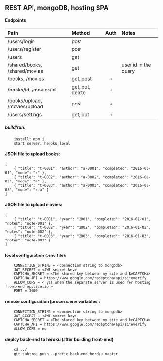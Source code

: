 ## REST API, mongoDB, hosting SPA

#### Endpoints

| Path                          | Method           | Auth  | Notes
|:------------------------------|:-----------------|:-----:|:------
| /users/login                  | post             |       |
| /users/register               | post             |       |
| /users                        | get              |       |
| /shared/books, /shared/movies | get              |       | user id in the query
| /books, /movies               | get, post        | +     |
| /books/id, /movies/id         | get, put, delete | +     |
| /books/upload, /movies/upload | post             | +     |
| /users/settings               | get, put         | +     |


##### build/run:
```
    install: npm i
    start server: heroku local
```

#### JSON file to upload books:
```
[
    { "title": "t-0001", "author": "a-0001", "completed": "2016-01-01", "mode": "r" },
    { "title": "t-0002", "author": "a-0002", "completed": "2016-01-02", "mode": "a" },
    { "title": "t-0003", "author": "a-0003", "completed": "2016-01-03", "mode": "r-a" }
]
```

#### JSON file to upload movies:
```
[
    { "title": "t-0001", "year": "2001", "completed": "2016-01-01", "notes": "note-001" },
    { "title": "t-0002", "year": "2002", "completed": "2016-01-02", "notes": "note-002" },
    { "title": "t-0003", "year": "2003", "completed": "2016-01-03", "notes": "note-003" }
]
```

#### local configuration (.env file):
```
    CONNECTION_STRING = <connection string to mongodb>
    JWT_SECRET = <JWT secret key>
    CAPTCHA_SECRET = <The shared key between my site and ReCAPTCHA>
    CAPTCHA_API = https://www.google.com/recaptcha/api/siteverify
    ALLOW_CORS = < yes when the separate server is used for hosting front-end application>
    PORT = 3000
```

#### remote configuration (process.env variables):
```
    CONNECTION_STRING = <connection string to mongodb>
    JWT_SECRET = <JWT secret key>
    CAPTCHA_SECRET = <The shared key between my site and ReCAPTCHA>
    CAPTCHA_API = https://www.google.com/recaptcha/api/siteverify
    ALLOW_CORS = no
```

#### deploy back-end to heroku (after building front-end):
```
    cd ../
    git subtree push --prefix back-end heroku master
```
